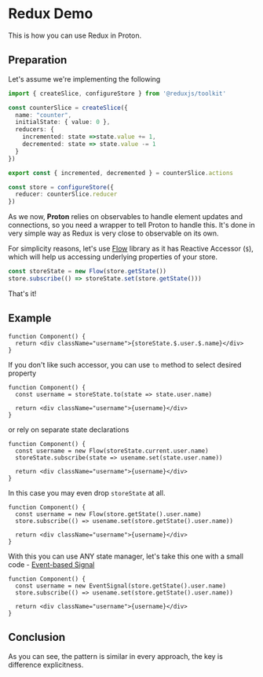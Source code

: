 # Redux Demo

This is how you can use Redux in Proton.

## Preparation

Let's assume we're implementing the following

```ts
import { createSlice, configureStore } from '@reduxjs/toolkit'

const counterSlice = createSlice({
  name: "counter",
  initialState: { value: 0 },
  reducers: {
    incremented: state =>state.value += 1,
    decremented: state => state.value -= 1
  }
})

export const { incremented, decremented } = counterSlice.actions

const store = configureStore({
  reducer: counterSlice.reducer
})
```

As we now, **Proton** relies on observables to handle element updates and connections, so you need a wrapper to tell Proton to handle this.
It's done in very simple way as Redux is very close to observable on its own.

For simplicity reasons, let's use [Flow](https://github.com/denshya/flow) library as it has Reactive Accessor (`$`), which will help us accessing underlying properties of your store.

```ts
const storeState = new Flow(store.getState())
store.subscribe(() => storeState.set(store.getState()))
```

That's it!

## Example

```tsx
function Component() {
  return <div className="username">{storeState.$.user.$.name}</div>
}
```

If you don't like such accessor, you can use `to` method to select desired property
```tsx
function Component() {
  const username = storeState.to(state => state.user.name)

  return <div className="username">{username}</div>
}
```

or rely on separate state declarations

```tsx
function Component() {
  const username = new Flow(storeState.current.user.name)
  storeState.subscribe(state => usename.set(state.user.name))

  return <div className="username">{username}</div>
}
```

In this case you may even drop `storeState` at all.

```tsx
function Component() {
  const username = new Flow(store.getState().user.name)
  store.subscribe(() => usename.set(store.getState().user.name))

  return <div className="username">{username}</div>
}
```

With this you can use ANY state manager, let's take this one with a small code - [Event-based Signal](https://github.com/FrameMuse/event-signal)

```tsx
function Component() {
  const username = new EventSignal(store.getState().user.name)
  store.subscribe(() => usename.set(store.getState().user.name))

  return <div className="username">{username}</div>
}
```

## Conclusion

As you can see, the pattern is similar in every approach, the key is difference explicitness.
